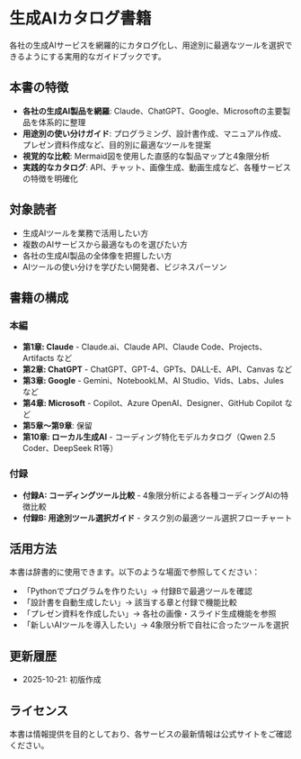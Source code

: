 # 生成AIカタログ書籍

各社の生成AIサービスを網羅的にカタログ化し、用途別に最適なツールを選択できるようにする実用的なガイドブックです。

## 本書の特徴

- **各社の生成AI製品を網羅**: Claude、ChatGPT、Google、Microsoftの主要製品を体系的に整理
- **用途別の使い分けガイド**: プログラミング、設計書作成、マニュアル作成、プレゼン資料作成など、目的別に最適なツールを提案
- **視覚的な比較**: Mermaid図を使用した直感的な製品マップと4象限分析
- **実践的なカタログ**: API、チャット、画像生成、動画生成など、各種サービスの特徴を明確化

## 対象読者

- 生成AIツールを業務で活用したい方
- 複数のAIサービスから最適なものを選びたい方
- 各社の生成AI製品の全体像を把握したい方
- AIツールの使い分けを学びたい開発者、ビジネスパーソン

## 書籍の構成

### 本編
- **第1章: Claude** - Claude.ai、Claude API、Claude Code、Projects、Artifacts など
- **第2章: ChatGPT** - ChatGPT、GPT-4、GPTs、DALL-E、API、Canvas など
- **第3章: Google** - Gemini、NotebookLM、AI Studio、Vids、Labs、Jules など
- **第4章: Microsoft** - Copilot、Azure OpenAI、Designer、GitHub Copilot など
- **第5章〜第9章**: 保留
- **第10章: ローカル生成AI** - コーディング特化モデルカタログ（Qwen 2.5 Coder、DeepSeek R1等）

### 付録
- **付録A: コーディングツール比較** - 4象限分析による各種コーディングAIの特徴比較
- **付録B: 用途別ツール選択ガイド** - タスク別の最適ツール選択フローチャート

## 活用方法

本書は辞書的に使用できます。以下のような場面で参照してください：

- 「Pythonでプログラムを作りたい」→ 付録Bで最適ツールを確認
- 「設計書を自動生成したい」→ 該当する章と付録で機能比較
- 「プレゼン資料を作成したい」→ 各社の画像・スライド生成機能を参照
- 「新しいAIツールを導入したい」→ 4象限分析で自社に合ったツールを選択

## 更新履歴

- 2025-10-21: 初版作成

## ライセンス

本書は情報提供を目的としており、各サービスの最新情報は公式サイトをご確認ください。
